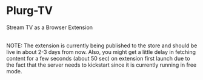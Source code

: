 # Plurg-TV
 Stream TV as a Browser Extension
<br />
<br />
<p>
 NOTE: The extension is currently being published to the store and should be live in about 2-3 days from now. Also, you might get a little delay in fetching content for a few seconds (about 50 sec) on extension first launch due to the fact that the server needs to kickstart since it is currently running in free mode.
</p>
